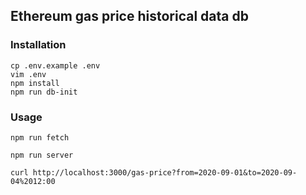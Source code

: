## Ethereum gas price historical data db

### Installation

```
cp .env.example .env
vim .env
npm install
npm run db-init
```

### Usage

```
npm run fetch
```

```
npm run server
```

```
curl http://localhost:3000/gas-price?from=2020-09-01&to=2020-09-04%2012:00
```


